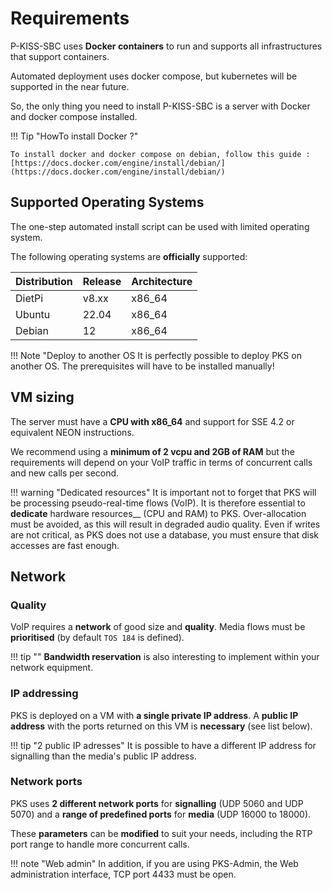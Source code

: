 <!---
# P-KISS-SBC documentation © 2007-2024 by Mathias WOLFF 
# is licensed under Attribution-NonCommercial-ShareAlike 4.0 International (see https://creativecommons.org/licenses/by-nc-sa/4.0/)
# SPDX-License-Identifier: CC-BY-NC-SA-4.0
--->

# Requirements

P-KISS-SBC uses __Docker containers__ to run and supports all infrastructures that support containers.

Automated deployment uses docker compose, but kubernetes will be supported in the near future.

So, the only thing you need to install P-KISS-SBC is a server with Docker and docker compose installed.

!!! Tip "HowTo install Docker ?"

    To install docker and docker compose on debian, follow this guide : [https://docs.docker.com/engine/install/debian/](https://docs.docker.com/engine/install/debian/)

## Supported Operating Systems

The one-step automated install script can be used with limited operating system.

The following operating systems are __officially__ supported:

| Distribution | Release          | Architecture        |
| ------------ | ---------------- | ------------------- |
| DietPi   | v8.xx | x86_64 |
| Ubuntu | 22.04 | x86_64 |
| Debian | 12 | x86_64 |

!!! Note "Deploy to another OS
    It is perfectly possible to deploy PKS on another OS. The prerequisites will have to be installed manually!

## VM sizing

The server must have a __CPU with x86_64__ and support for SSE 4.2 or equivalent NEON instructions.

We recommend using a __minimum of 2 vcpu and 2GB of RAM__ but the requirements will depend on your VoIP traffic in terms of concurrent calls and new calls per second.

!!! warning "Dedicated resources"
    It is important not to forget that PKS will be processing pseudo-real-time flows (VoIP). It is therefore essential to __dedicate__ hardware resources__ (CPU and RAM) to PKS. Over-allocation must be avoided, as this will result in degraded audio quality.
    Even if writes are not critical, as PKS does not use a database, you must ensure that disk accesses are fast enough.

## Network

### Quality

VoIP requires a __network__ of good size and __quality__. Media flows must be __prioritised__ (by default `TOS 184` is defined).

!!! tip ""
    __Bandwidth reservation__ is also interesting to implement within your network equipment.

### IP addressing

PKS is deployed on a VM with __a single private IP address__. A __public IP address__ with the ports returned on this VM is __necessary__ (see list below).

!!! tip "2 public IP adresses"
    It is possible to have a different IP address for signalling than the media's public IP address.

### Network ports

PKS uses __2 different network ports__ for __signalling__ (UDP 5060 and UDP 5070) and a __range of predefined ports__ for __media__ (UDP 16000 to 18000).

These __parameters__ can be __modified__ to suit your needs, including the RTP port range to handle more concurrent calls.

!!! note "Web admin"
    In addition, if you are using PKS-Admin, the Web administration interface, TCP port 4433 must be open.
